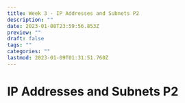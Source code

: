 ```yaml
---
title: Week 3 - IP Addresses and Subnets P2
description: ""
date: 2023-01-08T23:59:56.853Z
preview: ""
draft: false
tags: ""
categories: ""
lastmod: 2023-01-09T01:31:51.760Z
---
```

# IP Addresses and Subnets P2